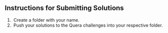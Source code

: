 ## Instructions for Submitting Solutions
1. &nbsp;Create a folder with your name.</br>
2. &nbsp;Push your solutions to the Quera challenges into your respective folder.
